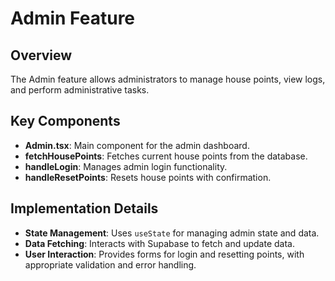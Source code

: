 # Admin Feature

## Overview
The Admin feature allows administrators to manage house points, view logs, and perform administrative tasks.

## Key Components
- **Admin.tsx**: Main component for the admin dashboard.
- **fetchHousePoints**: Fetches current house points from the database.
- **handleLogin**: Manages admin login functionality.
- **handleResetPoints**: Resets house points with confirmation.

## Implementation Details
- **State Management**: Uses `useState` for managing admin state and data.
- **Data Fetching**: Interacts with Supabase to fetch and update data.
- **User Interaction**: Provides forms for login and resetting points, with appropriate validation and error handling.
